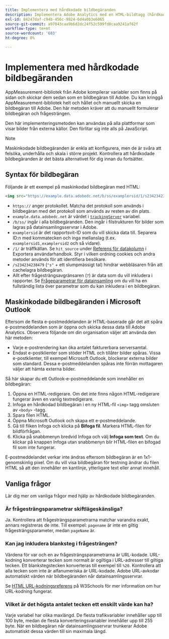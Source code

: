 ```yaml
---
title: Implementera med hårdkodade bildbegäranden
description: Implementera Adobe Analytics med en HTML-bildtagg (hårdkodad bildbegäran)
exl-id: 84247daf-c94b-456c-9824-6d4a0b3e6065
source-git-commit: a97043caa9b6d2dc24f52c599fd0caa9241af62f
workflow-type: tm+mt
source-wordcount: '683'
ht-degree: 0%

---
```


# Implementera med hårdkodade bildbegäranden

AppMeasurement-bibliotek från Adobe kompilerar variabler som finns på sidan och skickar dem sedan som en bildbegäran till Adobe. Du kan kringgå AppMeasurement-bibliotek helt och hållet och manuellt skicka en bildbegäran till Adobe. Den här metoden kräver att du manuellt formulerar bildbegäran och frågesträngen.

Den här implementeringsmetoden kan användas på alla plattformar som visar bilder från externa källor. Den förlitar sig inte alls på JavaScript.

>[!NOTE]
>
>Maskinkodade bildbegäranden är enkla att konfigurera, men de är svåra att felsöka, underhålla och skala i större projekt. Kontrollera att hårdkodade bildbegäranden är det bästa alternativet för dig innan du fortsätter.

## Syntax för bildbegäran

Följande är ett exempel på maskinkodad bildbegäran med HTML:

```html
<img src="https://example.data.adobedc.net/b/ss/examplersid/1/s234234238479?AQB=1&g=http%3A%2F%2Fexample.com&pageName=Example%20hardcoded%20hit&v1=Example%20value&AQE=1"/>
```

* `https://` anger protokollet. Matcha det protokoll som används i bildbegäran med det protokoll som används av resten av din plats.
* `example.data.adobedc.net` är värdet i [`trackingServer`](/help/implement/vars/config-vars/trackingserver.md) variabel.
* `/b/ss/` ingår i alla bildbegäranden. Den ingår i filstrukturen för bilder som lagras på datainsamlingsservrar i Adobe.
* `examplersid` är det rapportsvit-ID som du vill skicka data till. Separera ID:n med kommatecken och inga mellanslag (t.ex. `examplersid1,examplersid2` och så vidare).
* `/1/` är träffkällan. Se `hit_source` under [Referens för datakolumn](../../export/analytics-data-feed/c-df-contents/datafeeds-reference.md) i Exportera användarhandbok. Styr i vilken ordning cookies och andra metoder används för att identifiera besökare.
* `/s234234238479` (`"s"` + ett slumpmässigt tal) hindrar webbläsaren från att cachelagra bildbegäran.
* Allt efter frågesträngsavgränsaren (`?`) är data som du vill inkludera i rapporter. Se [Frågeparametrar för datainsamling](../validate/query-parameters.md) om du vill ha en fullständig lista över parametrar som du kan inkludera i en bildbegäran.

## Maskinkodade bildbegäranden i Microsoft Outlook

Eftersom de flesta e-postmeddelanden är HTML-baserade går det att spåra e-postmeddelanden som är öppna och skicka dessa data till Adobe Analytics. Observera följande om din organisation väljer att använda den här metoden:

* Varje e-postrendering kan öka antalet fakturerbara serversamtal.
* Endast e-postklienter som stöder HTML och tillåter bilder spåras. Vissa e-postklienter, till exempel Microsoft Outlook, blockerar externa bilder som standard. Dessa e-postmeddelanden spåras inte förrän mottagaren väljer att hämta externa bilder.

Så här skapar du ett Outlook-e-postmeddelande som innehåller en bildbegäran:

1. Öppna en HTML-redigerare. Om det inte finns någon HTML-redigerare fungerar även en vanlig textredigerare.
2. Infoga en hårdkodad bildbegäran i en ny HTML-fil `<img>` tagg omsluten av `<body>` -tagg.
3. Spara filen HTML.
4. Öppna Microsoft Outlook och skapa ett e-postmeddelande.
5. Gå till fliken Infoga och klicka på **Bifoga fil**. Markera HTML-filen för bildförfrågan.
6. Klicka på snabbmenyn bredvid Infoga och välj **Infoga som text**. Om du klickar på knappen Infoga utan snabbmenyn blir HTML-filen en bifogad fil som inte fungerar.

E-postmeddelandet verkar inte ändras eftersom bildbegäran är en 1x1-genomskinlig pixel. Om du vill visa bildbegäran för testning ändrar du filen HTML så att den innehåller en kantlinje, ytterligare text eller annat innehåll.

## Vanliga frågor

Lär dig mer om vanliga frågor med hjälp av hårdkodade bildbegäranden.

### Är frågesträngsparametrar skiftlägeskänsliga?

Ja. Kontrollera att frågesträngsparametrarna matchar varandra exakt, annars registreras de inte. Till exempel: `pagename` är inte en giltig frågesträngsparameter, medan `pageName` är.

### Kan jag inkludera blanksteg i frågesträngen?

Värdena för var och en av frågesträngsparametrarna är URL-kodade. URL-kodning konverterar tecken som normalt är ogiltiga i URL-adresser till giltiga tecken. Ett blankstegstecken konverteras till exempel till `%20`. Kontrollera att alla tecken som inte är alfanumeriska är URL-kodade. Adobe URL-avkodar automatiskt värden när bildbegäranden når datainsamlingsservrar.

Se [HTML URL-kodningsreferens](https://www.w3schools.com/tags/ref_urlencode.asp) på W3Schools för mer information om hur URL-kodning fungerar.

### Vilket är det högsta antalet tecken ett enskilt värde kan ha?

Varje variabel har olika maxlängd. De flesta trafikvariabler innehåller upp till 100 byte, medan de flesta konverteringsvariabler innehåller upp till 255 byte. När en bildbegäran når datainsamlingsservrar trunkerar Adobe automatiskt dessa värden till sin maximala längd.
